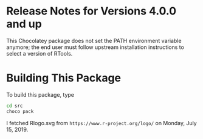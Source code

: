 # Release Notes for Versions 4.0.0 and up

This Chocolatey package does not set the PATH environment variable anymore; the end user must follow upstream installation instructions to select a version of RTools.

# Building This Package

To build this package, type

```bash
cd src
choco pack
```

I fetched Rlogo.svg from `https://www.r-project.org/logo/` on Monday, July 15, 2019.